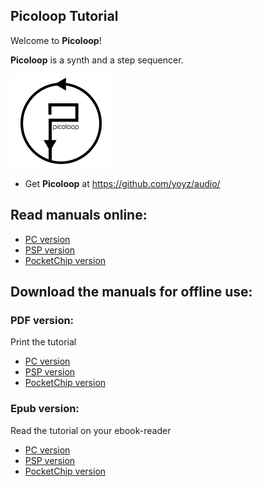 

## Picoloop Tutorial 

Welcome to **Picoloop**!

**Picoloop** is a synth and a step sequencer. 

  ![](images/picoloop_logo_small.png)

- Get **Picoloop** at https://github.com/yoyz/audio/


## Read manuals online:

- [PC version](picoloop_manual_pc.md)
- [PSP version](picoloop_manual_psp.md)
- [PocketChip version](picoloop_manual_pocketchip.md)


## Download the manuals for offline use:

### PDF version:

Print the tutorial

- [PC version](picoloop_manual_pc.pdf)
- [PSP version](picoloop_manual_psp.pdf)
- [PocketChip version](picoloop_manual_pocketchip.pdf)


### Epub version:

Read the tutorial on your ebook-reader

- [PC version](picoloop_manual_pc.epub)
- [PSP version](picoloop_manual_psp.epub)
- [PocketChip version](picoloop_manual_pocketchip.epub)